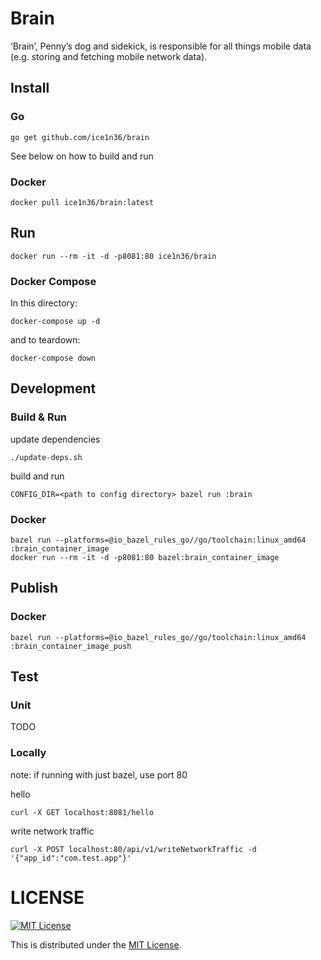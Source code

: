 # Brain

‘Brain’, Penny’s dog and sidekick, is responsible for all things mobile data (e.g. storing and fetching mobile network data).

## Install

### Go
```
go get github.com/ice1n36/brain
```

See below on how to build and run

### Docker
```
docker pull ice1n36/brain:latest
```

## Run
```
docker run --rm -it -d -p8081:80 ice1n36/brain
```

### Docker Compose
In this directory:
```
docker-compose up -d
```

and to teardown:
```
docker-compose down
```

## Development
### Build & Run

update dependencies
```
./update-deps.sh
```

build and run

```
CONFIG_DIR=<path to config directory> bazel run :brain
```

### Docker
```
bazel run --platforms=@io_bazel_rules_go//go/toolchain:linux_amd64 :brain_container_image
docker run --rm -it -d -p8081:80 bazel:brain_container_image
```

## Publish

### Docker

```
bazel run --platforms=@io_bazel_rules_go//go/toolchain:linux_amd64 :brain_container_image_push
```

## Test

### Unit
TODO

### Locally

note: if running with just bazel, use port 80

hello
```
curl -X GET localhost:8081/hello
```

write network traffic

```
curl -X POST localhost:80/api/v1/writeNetworkTraffic -d '{"app_id":"com.test.app"}'
```

# LICENSE

[![MIT License](http://img.shields.io/badge/license-MIT-blue.svg)](http://www.opensource.org/licenses/MIT)

This is distributed under the [MIT License](http://www.opensource.org/licenses/MIT).
